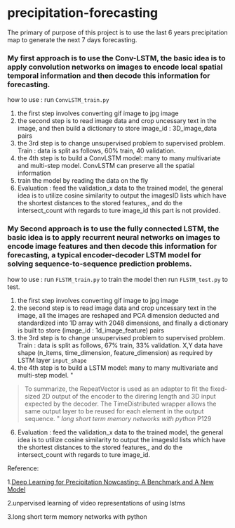 # precipitation-forecasting

The primary of purpose of this project is to use the last 6 years precipitation map to generate the next 7 days forecasting.

### My first approach is to use the Conv-LSTM, the basic idea is to apply convolution networks on images to encode local spatial temporal information and then decode this information for forecasting.

how to  use :   run `ConvLSTM_train.py`

1. the first step involves converting gif image to jpg image
2. the second step is to read image data and crop uncessary text in the image, and then build a dictionary to store  image_id : 3D_image_data pairs
3. the 3rd step is to change unsupervised problem to supervised problem. Train : data is split as follows, 60% train, 40 validation.
4. the 4th step is to build a ConvLSTM model: many to many multivariate and multi-step model.  ConvLSTM can preserve all the spatial information
5. train the model by reading the data on the fly
6. Evaluation : feed the validation_x data to the trained model,  the general idea is to utilize cosine similarity to output the imagesID lists which have the
shortest distances to the stored features,, and do the intersect_count with regards to ture image_id
this part is not provided.


### My Second approach is to use the fully connected LSTM, the basic idea is to apply recurrent neural networks on images to encode image features and then decode this information for forecasting, a typical encoder-decoder LSTM model for solving sequence-to-sequence prediction problems.

how to  use :   run `FLSTM_train.py` to train the model then run `FLSTM_test.py` to test.
 
1. the first step involves converting gif image to jpg image
2. the second step is to read image data and crop uncessary text in the image, all the images are reshaped  and  PCA dimension deducted and standardized into 1D array with 2048 dimensions, and finally a dictionary is built to store  (image_id : 1d_image_feature) pairs
3. the 3rd step is to change unsupervised problem to supervised problem. Train : data is split as follows, 67% train, 33% validation. X,Y data have shape (n_items, time_dimension, feature_dimension) as required by LSTM layer `input_shape`
4. the 4th step is to build a LSTM model: many to many multivariate and multi-step model. "
> To summarize, the RepeatVector is used as an adapter to fit the fixed-sized 2D output of the encoder to the direring length and 3D input expected by the decoder. The TimeDistributed
wrapper allows the same output layer to be reused for each element in the output sequence. " 
*long short term memory networks with python*  P129  
6. Evaluation : feed the validation_x data to the trained model,  the general idea is to utilize cosine similarity to output the imagesId lists which have the shortest distances to the stored features,, and do the intersect_count with regards to ture image_id.

Reference: 


1.[Deep Learning for Precipitation Nowcasting: A Benchmark and A New Model](https://github.com/sxjscience/HKO-7)

2.unpervised learning of video representations of using lstms
                   
3.long short term memory networks with python
